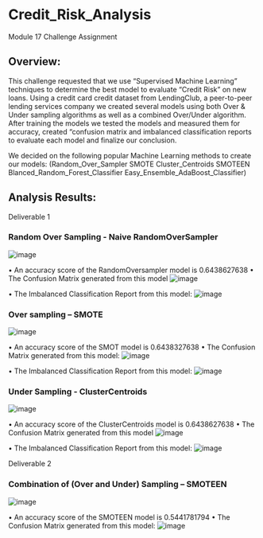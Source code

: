 # Credit_Risk_Analysis
Module 17 Challenge Assignment

## Overview:
This challenge requested that we use “Supervised Machine Learning” techniques to determine the best model to evaluate “Credit Risk” on new loans.  Using a credit card credit dataset from LendingClub, a peer-to-peer lending services company we created several models using both Over & Under sampling algorithms as well as a combined Over/Under algorithm. After training the models we tested the models and measured them for accuracy, created “confusion matrix and imbalanced classification reports to evaluate each model and finalize our conclusion.

We decided on the following popular Machine Learning methods to create our models:
	(Random_Over_Sampler
	SMOTE
	Cluster_Centroids
	SMOTEEN
	Blanced_Random_Forest_Classifier
	Easy_Ensemble_AdaBoost_Classifier)
	
## Analysis Results:
Deliverable 1
### Random Over Sampling - Naive RandomOverSampler
![image](https://user-images.githubusercontent.com/95320265/165585672-6cea53a7-6a2c-4501-8e30-9aef03767592.png)

•	An accuracy score of the RandomOversampler model is 0.6438627638
•	The Confusion Matrix generated from this model
![image](https://user-images.githubusercontent.com/95320265/165585735-1adc5aa2-29fb-463b-b1d2-17c04041abd7.png)

•	The Imbalanced Classification Report from this model:
![image](https://user-images.githubusercontent.com/95320265/165586207-49ad603d-4c8b-4ff8-911c-25ebb29cc36d.png)



### Over sampling – SMOTE
![image](https://user-images.githubusercontent.com/95320265/165585896-fe56c814-dbfb-4914-8ef9-34f45772ce25.png)

•	An accuracy score of the SMOT model is 0.6438327638
•	The Confusion Matrix generated from this model:
![image](https://user-images.githubusercontent.com/95320265/165586398-c4c6fadc-df75-4b16-a26b-6d3eb2fbf59b.png)

•	The Imbalanced Classification Report from this model:
![image](https://user-images.githubusercontent.com/95320265/165586495-d337b722-eb12-454f-9680-165b6a2e22a3.png)


### Under Sampling - ClusterCentroids
![image](https://user-images.githubusercontent.com/95320265/165586637-b94e0dd6-1e81-48da-9c7a-47bad661bad6.png)

•	An accuracy score of the ClusterCentroids model is 0.6438627638
•	The Confusion Matrix generated from this model
![image](https://user-images.githubusercontent.com/95320265/165586992-1580620c-8e4d-4593-b8ad-27bab9683502.png)

•	The Imbalanced Classification Report from this model:
![image](https://user-images.githubusercontent.com/95320265/165587066-2adb29cf-ad05-44b9-b42e-675d0fcadb15.png)


Deliverable 2
### Combination of (Over and Under) Sampling – SMOTEEN
![image](https://user-images.githubusercontent.com/95320265/165587219-243faf24-775e-4f57-ae41-52fee4beb7b3.png)

•	  An accuracy score of the SMOTEEN model is 0.5441781794
•	The Confusion Matrix generated from this model:
![image](https://user-images.githubusercontent.com/95320265/165587335-400dda27-9499-4581-b81a-ab5506559f83.png)















